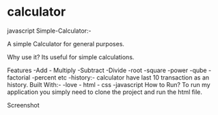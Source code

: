 # calculator

javascript Simple-Calculator:-


A simple Calculator for general purposes.

Why use it?
Its useful for simple calculations.

Features
           -Add
          - Multiply
           -Subtract
           -Divide
           -root
           -square
           -power
           -qube
           -factorial
           -percent etc
           -history:- calculator have last 10 transaction as an history.
Built With:-
              -love
             - html
             - css
              -javascript
How to Run?
    To run my application you simply need to clone the project and run the html file.

Screenshot

  
